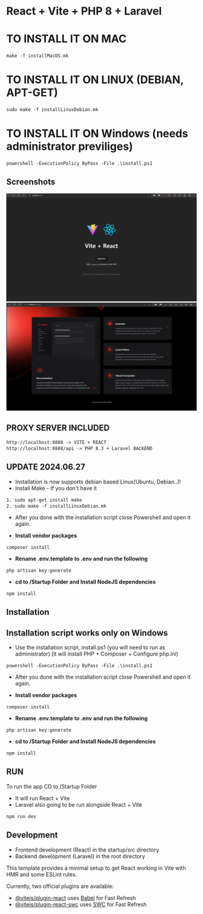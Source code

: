 # React + Vite + PHP 8 + Laravel

# TO INSTALL IT ON MAC
```
make -f installMacOS.mk
```
# TO INSTALL IT ON LINUX (DEBIAN, APT-GET)
```
sudo make -f installLinuxDebian.mk
```
# TO INSTALL IT ON Windows (needs administrator previliges)
```
powershell -ExecutionPolicy ByPass -File .\install.ps1
```
## Screenshots

![](screenshots/1.png)
![](screenshots/2.png)

## PROXY SERVER INCLUDED
```
http://localhost:8888 -> VITE + REACT
http://localhost:8888/api -> PHP 8.3 + Laravel BACKEND
```
## 
## UPDATE 2024.06.27
* Installation is now supports debian based Linux(Ubuntu, Debian..)!
* Install Make - If you don't have it
```
1. sudo apt-get install make
2. sudo make -f installLinuxDebian.mk
```
* After you done with the installation script close Powershell and open it again.

* <b>Install vendor packages</b>
```
composer install
```
* <b>Rename .env.template to .env and run the following</b>
```
php artisan key:generate
```
* <b>cd to /Startup Folder and Install NodeJS dependencies</b>
```
npm install
```

## Installation
## Installation script works only on Windows 

* Use the installation script, install.ps1 (you will need to run as administrator) (it will install PHP + Composer + Configure php.ini)
```
powershell -ExecutionPolicy ByPass -File .\install.ps1
```
* After you done with the installation script close Powershell and open it again.

* <b>Install vendor packages</b>
```
composer install
```
* <b>Rename .env.template to .env and run the following</b>
```
php artisan key:generate
```
* <b>cd to /Startup Folder and Install NodeJS dependencies</b>
```
npm install
```


## RUN
To run the app CD to /Startup Folder
- It will run React + Vite
- Laravel also going to be run alongside React + Vite
```
npm run dev
```
## Development

* Frontend development (React) in the startup/src directory
* Backend development (Laravel) in the root directory


This template provides a minimal setup to get React working in Vite with HMR and some ESLint rules.

Currently, two official plugins are available:

- [@vitejs/plugin-react](https://github.com/vitejs/vite-plugin-react/blob/main/packages/plugin-react/README.md) uses [Babel](https://babeljs.io/) for Fast Refresh
- [@vitejs/plugin-react-swc](https://github.com/vitejs/vite-plugin-react-swc) uses [SWC](https://swc.rs/) for Fast Refresh
